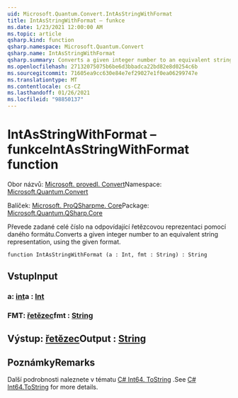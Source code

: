 ```yaml
---
uid: Microsoft.Quantum.Convert.IntAsStringWithFormat
title: IntAsStringWithFormat – funkce
ms.date: 1/23/2021 12:00:00 AM
ms.topic: article
qsharp.kind: function
qsharp.namespace: Microsoft.Quantum.Convert
qsharp.name: IntAsStringWithFormat
qsharp.summary: Converts a given integer number to an equivalent string representation, using the given format.
ms.openlocfilehash: 27132075075b6be6d3bbadca22bd82e8d0254c6b
ms.sourcegitcommit: 71605ea9cc630e84e7ef29027e1f0ea06299747e
ms.translationtype: MT
ms.contentlocale: cs-CZ
ms.lasthandoff: 01/26/2021
ms.locfileid: "98850137"
---
```

# <a name="intasstringwithformat-function"></a><span data-ttu-id="75913-102">IntAsStringWithFormat – funkce</span><span class="sxs-lookup"><span data-stu-id="75913-102">IntAsStringWithFormat function</span></span>

<span data-ttu-id="75913-103">Obor názvů: [Microsoft. provedl. Convert](xref:Microsoft.Quantum.Convert)</span><span class="sxs-lookup"><span data-stu-id="75913-103">Namespace: [Microsoft.Quantum.Convert](xref:Microsoft.Quantum.Convert)</span></span>

<span data-ttu-id="75913-104">Balíček: [Microsoft. ProQSharpme. Core](https://nuget.org/packages/Microsoft.Quantum.QSharp.Core)</span><span class="sxs-lookup"><span data-stu-id="75913-104">Package: [Microsoft.Quantum.QSharp.Core](https://nuget.org/packages/Microsoft.Quantum.QSharp.Core)</span></span>


<span data-ttu-id="75913-105">Převede zadané celé číslo na odpovídající řetězcovou reprezentaci pomocí daného formátu.</span><span class="sxs-lookup"><span data-stu-id="75913-105">Converts a given integer number to an equivalent string representation, using the given format.</span></span>

```qsharp
function IntAsStringWithFormat (a : Int, fmt : String) : String
```


## <a name="input"></a><span data-ttu-id="75913-106">Vstup</span><span class="sxs-lookup"><span data-stu-id="75913-106">Input</span></span>

### <a name="a--int"></a><span data-ttu-id="75913-107">a: [int](xref:microsoft.quantum.lang-ref.int)</span><span class="sxs-lookup"><span data-stu-id="75913-107">a : [Int](xref:microsoft.quantum.lang-ref.int)</span></span>




### <a name="fmt--string"></a><span data-ttu-id="75913-108">FMT: [řetězec](xref:microsoft.quantum.lang-ref.string)</span><span class="sxs-lookup"><span data-stu-id="75913-108">fmt : [String](xref:microsoft.quantum.lang-ref.string)</span></span>





## <a name="output--string"></a><span data-ttu-id="75913-109">Výstup: [řetězec](xref:microsoft.quantum.lang-ref.string)</span><span class="sxs-lookup"><span data-stu-id="75913-109">Output : [String](xref:microsoft.quantum.lang-ref.string)</span></span>



## <a name="remarks"></a><span data-ttu-id="75913-110">Poznámky</span><span class="sxs-lookup"><span data-stu-id="75913-110">Remarks</span></span>

<span data-ttu-id="75913-111">Další podrobnosti naleznete v tématu [C# Int64. ToString](https://docs.microsoft.com/dotnet/api/system.int64.tostring?view=netframework-4.7.1#System_Int64_ToString_System_String_) .</span><span class="sxs-lookup"><span data-stu-id="75913-111">See [C# Int64.ToString](https://docs.microsoft.com/dotnet/api/system.int64.tostring?view=netframework-4.7.1#System_Int64_ToString_System_String_) for more details.</span></span>